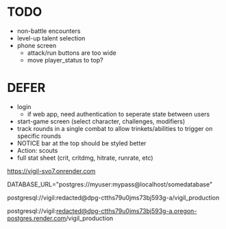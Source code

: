 # TODO

- non-battle encounters
- level-up talent selection
- phone screen
    - attack/run buttons are too wide
    - move player_status to top?

DEFER
=========
- login
    - if web app, need authentication to seperate state between users
- start-game screen (select character, challenges, modifiers)
- track rounds in a single combat to allow trinkets/abilities to trigger on specific rounds
- NOTICE bar at the top should be styled better
- Action: scouts
- full stat sheet (crit, critdmg, hitrate, runrate, etc)


https://vigil-svo7.onrender.com

DATABASE_URL="postgres://myuser:mypass@localhost/somedatabase"

postgresql://vigil:redacted@dpg-ctths79u0jms73bj593g-a/vigil_production

postgresql://vigil:redacted@dpg-ctths79u0jms73bj593g-a.oregon-postgres.render.com/vigil_production

